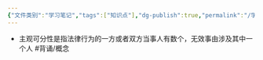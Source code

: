 ```yaml
---
{"文件类别":"学习笔记","tags":["知识点"],"dg-publish":true,"permalink":"/学习笔记studyup/知识点cheese/主观可分性/","dgPassFrontmatter":true,"created":"2024-07-18T11:08:07.798+08:00","updated":"2024-09-11T12:37:23.817+08:00"}
---
```


- 主观可分性是指法律行为的一方或者双方当事人有数个，无效事由涉及其中一个人 #背诵/概念 